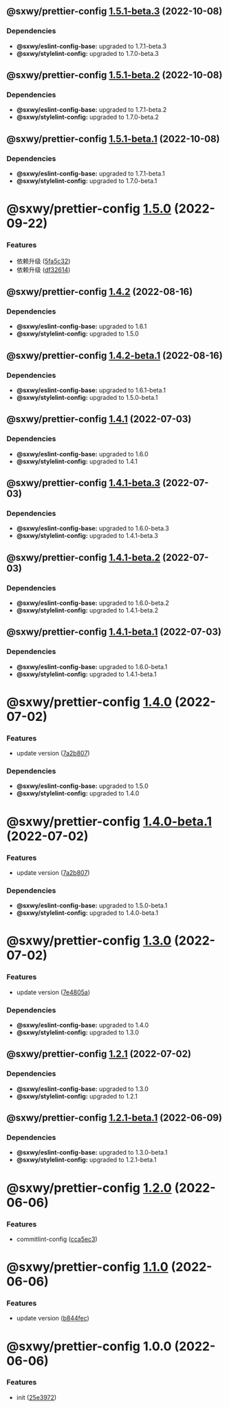 ## @sxwy/prettier-config [1.5.1-beta.3](https://github.com/sxwy/standard/compare/@sxwy/prettier-config@1.5.1-beta.2...@sxwy/prettier-config@1.5.1-beta.3) (2022-10-08)





### Dependencies

* **@sxwy/eslint-config-base:** upgraded to 1.7.1-beta.3
* **@sxwy/stylelint-config:** upgraded to 1.7.0-beta.3

## @sxwy/prettier-config [1.5.1-beta.2](https://github.com/sxwy/standard/compare/@sxwy/prettier-config@1.5.1-beta.1...@sxwy/prettier-config@1.5.1-beta.2) (2022-10-08)





### Dependencies

* **@sxwy/eslint-config-base:** upgraded to 1.7.1-beta.2
* **@sxwy/stylelint-config:** upgraded to 1.7.0-beta.2

## @sxwy/prettier-config [1.5.1-beta.1](https://github.com/sxwy/standard/compare/@sxwy/prettier-config@1.5.0...@sxwy/prettier-config@1.5.1-beta.1) (2022-10-08)





### Dependencies

* **@sxwy/eslint-config-base:** upgraded to 1.7.1-beta.1
* **@sxwy/stylelint-config:** upgraded to 1.7.0-beta.1

# @sxwy/prettier-config [1.5.0](https://github.com/sxwy/standard/compare/@sxwy/prettier-config@1.4.2...@sxwy/prettier-config@1.5.0) (2022-09-22)

### Features

- 依赖升级 ([5fa5c32](https://github.com/sxwy/standard/commit/5fa5c325a11520856b9af9b3b716b7458cf9bd8b))
- 依赖升级 ([df32614](https://github.com/sxwy/standard/commit/df3261447fbb1ae1348e51da36182293a56bfc96))

## @sxwy/prettier-config [1.4.2](https://github.com/sxwy/standard/compare/@sxwy/prettier-config@1.4.1...@sxwy/prettier-config@1.4.2) (2022-08-16)

### Dependencies

- **@sxwy/eslint-config-base:** upgraded to 1.6.1
- **@sxwy/stylelint-config:** upgraded to 1.5.0

## @sxwy/prettier-config [1.4.2-beta.1](https://github.com/sxwy/standard/compare/@sxwy/prettier-config@1.4.1...@sxwy/prettier-config@1.4.2-beta.1) (2022-08-16)

### Dependencies

- **@sxwy/eslint-config-base:** upgraded to 1.6.1-beta.1
- **@sxwy/stylelint-config:** upgraded to 1.5.0-beta.1

## @sxwy/prettier-config [1.4.1](https://github.com/sxwy/standard/compare/@sxwy/prettier-config@1.4.0...@sxwy/prettier-config@1.4.1) (2022-07-03)

### Dependencies

- **@sxwy/eslint-config-base:** upgraded to 1.6.0
- **@sxwy/stylelint-config:** upgraded to 1.4.1

## @sxwy/prettier-config [1.4.1-beta.3](https://github.com/sxwy/standard/compare/@sxwy/prettier-config@1.4.1-beta.2...@sxwy/prettier-config@1.4.1-beta.3) (2022-07-03)

### Dependencies

- **@sxwy/eslint-config-base:** upgraded to 1.6.0-beta.3
- **@sxwy/stylelint-config:** upgraded to 1.4.1-beta.3

## @sxwy/prettier-config [1.4.1-beta.2](https://github.com/sxwy/standard/compare/@sxwy/prettier-config@1.4.1-beta.1...@sxwy/prettier-config@1.4.1-beta.2) (2022-07-03)

### Dependencies

- **@sxwy/eslint-config-base:** upgraded to 1.6.0-beta.2
- **@sxwy/stylelint-config:** upgraded to 1.4.1-beta.2

## @sxwy/prettier-config [1.4.1-beta.1](https://github.com/sxwy/standard/compare/@sxwy/prettier-config@1.4.0...@sxwy/prettier-config@1.4.1-beta.1) (2022-07-03)

### Dependencies

- **@sxwy/eslint-config-base:** upgraded to 1.6.0-beta.1
- **@sxwy/stylelint-config:** upgraded to 1.4.1-beta.1

# @sxwy/prettier-config [1.4.0](https://github.com/sxwy/standard/compare/@sxwy/prettier-config@1.3.0...@sxwy/prettier-config@1.4.0) (2022-07-02)

### Features

- update version ([7a2b807](https://github.com/sxwy/standard/commit/7a2b80790c5429888dff064f1feafb748a308f31))

### Dependencies

- **@sxwy/eslint-config-base:** upgraded to 1.5.0
- **@sxwy/stylelint-config:** upgraded to 1.4.0

# @sxwy/prettier-config [1.4.0-beta.1](https://github.com/sxwy/standard/compare/@sxwy/prettier-config@1.3.0...@sxwy/prettier-config@1.4.0-beta.1) (2022-07-02)

### Features

- update version ([7a2b807](https://github.com/sxwy/standard/commit/7a2b80790c5429888dff064f1feafb748a308f31))

### Dependencies

- **@sxwy/eslint-config-base:** upgraded to 1.5.0-beta.1
- **@sxwy/stylelint-config:** upgraded to 1.4.0-beta.1

# @sxwy/prettier-config [1.3.0](https://github.com/sxwy/standard/compare/@sxwy/prettier-config@1.2.1...@sxwy/prettier-config@1.3.0) (2022-07-02)

### Features

- update version ([7e4805a](https://github.com/sxwy/standard/commit/7e4805ac5bf883932297cf88f796e9735e0f4e2f))

### Dependencies

- **@sxwy/eslint-config-base:** upgraded to 1.4.0
- **@sxwy/stylelint-config:** upgraded to 1.3.0

## @sxwy/prettier-config [1.2.1](https://github.com/sxwy/standard/compare/@sxwy/prettier-config@1.2.0...@sxwy/prettier-config@1.2.1) (2022-07-02)

### Dependencies

- **@sxwy/eslint-config-base:** upgraded to 1.3.0
- **@sxwy/stylelint-config:** upgraded to 1.2.1

## @sxwy/prettier-config [1.2.1-beta.1](https://github.com/sxwy/standard/compare/@sxwy/prettier-config@1.2.0...@sxwy/prettier-config@1.2.1-beta.1) (2022-06-09)

### Dependencies

- **@sxwy/eslint-config-base:** upgraded to 1.3.0-beta.1
- **@sxwy/stylelint-config:** upgraded to 1.2.1-beta.1

# @sxwy/prettier-config [1.2.0](https://github.com/sxwy/standard/compare/@sxwy/prettier-config@1.1.0...@sxwy/prettier-config@1.2.0) (2022-06-06)

### Features

- commitlint-config ([cca5ec3](https://github.com/sxwy/standard/commit/cca5ec343f14d5d666d08681b725c03d3a4277d8))

# @sxwy/prettier-config [1.1.0](https://github.com/sxwy/standard/compare/@sxwy/prettier-config@1.0.0...@sxwy/prettier-config@1.1.0) (2022-06-06)

### Features

- update version ([b844fec](https://github.com/sxwy/standard/commit/b844fec212ea7a6dd8d5d1f056c97adb9d8b31cf))

# @sxwy/prettier-config 1.0.0 (2022-06-06)

### Features

- init ([25e3972](https://github.com/sxwy/standard/commit/25e3972b65d2b66d1057b4387fd3a2e079a28a92))
